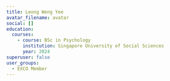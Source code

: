 ```yaml
---
title: Leong Weng Yee
avatar_filename: avatar
social: []
education:
  courses:
    - course: BSc in Psychology
      institution: Singapore University of Social Sciences
      year: 2024
superuser: false
user_groups:
  - EXCO Member
---
```

